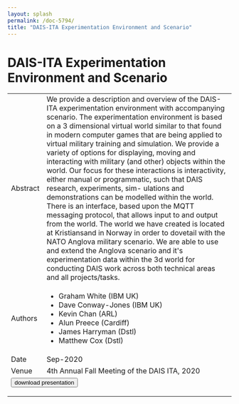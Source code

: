 ```yaml
---
layout: splash
permalink: /doc-5794/
title: "DAIS-ITA Experimentation Environment and Scenario"
---
```


# DAIS-ITA Experimentation Environment and Scenario

<table>
    <tbody>
    <tr>
        <td>Abstract</td>
        <td>We provide a description and overview of the DAIS- ITA experimentation environment with accompanying scenario. The experimentation environment is based on a 3 dimensional virtual world similar to that found in modern computer games that are being applied to virtual military training and simulation. We provide a variety of options for displaying, moving and interacting with military (and other) objects within the world. Our focus for these interactions is interactivity, either manual or programmatic, such that DAIS research, experiments, sim- ulations and demonstrations can be modelled within the world. There is an interface, based upon the MQTT messaging protocol, that allows input to and output from the world. The world we have created is located at Kristiansand in Norway in order to dovetail with the NATO Anglova military scenario. We are able to use and extend the Anglova scenario and it's experimentation data within the 3d world for conducting DAIS work across both technical areas and all projects/tasks.</td>
    </tr>
    <tr>
        <td>Authors</td>
        <td>
            <ul>
                <li>Graham White (IBM UK)</li>
                <li>Dave Conway-Jones (IBM UK)</li>
                <li>Kevin Chan (ARL)</li>
                <li>Alun Preece (Cardiff)</li>
                <li>James Harryman (Dstl)</li>
                <li>Matthew Cox (Dstl)</li>
            </ul>
        </td>
    </tr>
    <tr>
        <td>Date</td>
        <td>Sep-2020</td>
    </tr>
    <tr>
        <td>Venue</td>
        <td>4th Annual Fall Meeting of the DAIS ITA, 2020</td>
    </tr>
        <tr>
            <td colspan="2">
                <form method="get" action="https://dais-ita.org/sites/default/files/5421_slides.pdf">
                    <button type="submit">download presentation</button>
                </form>
            </td>
        </tr>
    </tbody>
</table>
